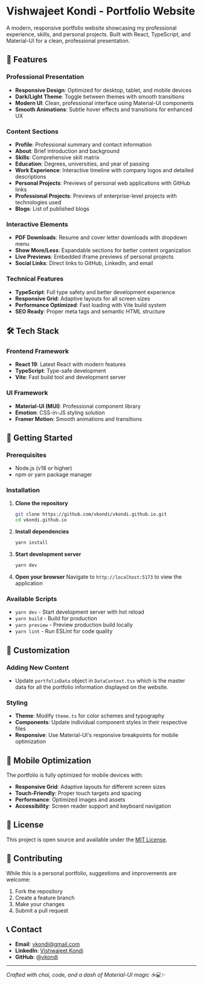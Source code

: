 # Vishwajeet Kondi - Portfolio Website

A modern, responsive portfolio website showcasing my professional experience, skills, and personal projects. Built with React, TypeScript, and Material-UI for a clean, professional presentation.

## 🌟 Features

### **Professional Presentation**
- **Responsive Design**: Optimized for desktop, tablet, and mobile devices
- **Dark/Light Theme**: Toggle between themes with smooth transitions
- **Modern UI**: Clean, professional interface using Material-UI components
- **Smooth Animations**: Subtle hover effects and transitions for enhanced UX

### **Content Sections**
- **Profile**: Professional summary and contact information
- **About**: Brief introduction and background
- **Skills**: Comprehensive skill matrix
- **Education**: Degrees, universities, and year of passing
- **Work Experience**: Interactive timeline with company logos and detailed descriptions
- **Personal Projects**: Previews of personal web applications with GitHub links
- **Professional Projects**: Previews of enterprise-level projects with technologies used
- **Blogs**: List of published blogs

### **Interactive Elements**
- **PDF Downloads**: Resume and cover letter downloads with dropdown menu
- **Show More/Less**: Expandable sections for better content organization
- **Live Previews**: Embedded iframe previews of personal projects
- **Social Links**: Direct links to GitHub, LinkedIn, and email

### **Technical Features**
- **TypeScript**: Full type safety and better development experience
- **Responsive Grid**: Adaptive layouts for all screen sizes
- **Performance Optimized**: Fast loading with Vite build system
- **SEO Ready**: Proper meta tags and semantic HTML structure

## 🛠️ Tech Stack

### **Frontend Framework**
- **React 19**: Latest React with modern features
- **TypeScript**: Type-safe development
- **Vite**: Fast build tool and development server

### **UI Framework**
- **Material-UI (MUI)**: Professional component library
- **Emotion**: CSS-in-JS styling solution
- **Framer Motion**: Smooth animations and transitions


## 🚀 Getting Started

### Prerequisites
- Node.js (v18 or higher)
- npm or yarn package manager

### Installation

1. **Clone the repository**
   ```bash
   git clone https://github.com/vkondi/vkondi.github.io.git
   cd vkondi.github.io
   ```

2. **Install dependencies**
   ```bash
   yarn install
   ```

3. **Start development server**
   ```bash
   yarn dev
   ```

4. **Open your browser**
   Navigate to `http://localhost:5173` to view the application

### Available Scripts

- `yarn dev` - Start development server with hot reload
- `yarn build` - Build for production
- `yarn preview` - Preview production build locally
- `yarn lint` - Run ESLint for code quality

## 🎨 Customization

### **Adding New Content**
- Update `portfolioData` object in `DataContext.tsx` which is the master data for all the portfolio information displayed on the website.

### **Styling**
- **Theme**: Modify `theme.ts` for color schemes and typography
- **Components**: Update individual component styles in their respective files
- **Responsive**: Use Material-UI's responsive breakpoints for mobile optimization


## 📱 Mobile Optimization

The portfolio is fully optimized for mobile devices with:
- **Responsive Grid**: Adaptive layouts for different screen sizes
- **Touch-Friendly**: Proper touch targets and spacing
- **Performance**: Optimized images and assets
- **Accessibility**: Screen reader support and keyboard navigation


## 📄 License

This project is open source and available under the [MIT License](./LICENSE).

## 🤝 Contributing

While this is a personal portfolio, suggestions and improvements are welcome:
1. Fork the repository
2. Create a feature branch
3. Make your changes
4. Submit a pull request

## 📞 Contact

- **Email**: vkondi@gmail.com
- **LinkedIn**: [Vishwajeet Kondi](https://www.linkedin.com/in/vishwajeetkondi/)
- **GitHub**: [@vkondi](https://github.com/vkondi)

---

*Crafted with chai, code, and a dash of Material-UI magic ☕💻✨*
